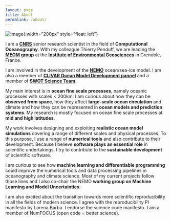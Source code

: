 ```yaml
---
layout: page
title: About
permalink: /about/
---
```


![image]({{site.baseurl}}/img/avatar-round.png "Avatar of J. Le Sommer"){:width="200px" style="float: left"}


I am a **[CNRS](http://www.cnrs.fr/)** senior research scientist in the field of **Computational Oceanography**. With my colleague Thierry Penduff, we are leading the **[MEOM group](http://meom-group.github.io/)** at the **[Institute of Environmental Geosciences](https://www.ige-grenoble.fr)** in Grenoble, France. 

I am involved in the development of the **[NEMO](http://www.nemo-ocean.eu/)**  ocean/sea-ice model. I am also a member of **[CLIVAR Ocean Model Development pannel](http://www.clivar.org/clivar-panels/omdp)** and a member of **[SWOT Science Team](https://swot.jpl.nasa.gov/science/sdt/)**.

My main interest is in **ocean fine scale processes**, namely oceanic processes with scales < 200km. I am curious about how they can be **observed from space**, how they affect **large-scale ocean circulation** and climate and how they can be represented in **ocean models and prediction systems**. My research is mostly focused on ocean fine scale processes at **mid and high latitudes**.

My work involves designing and exploiting **realistic ocean model simulations** covering a range of different scales and physical processes. To this purpose, I use a range of **numerical tools** and also contribute to their development. Because I believe **software plays an essential role** in  scientific undertakings, I try to contribute to the **sustainable development** of scientific software.

I am curious to see how **machine learning and differentiable programming** could improve the numerical tools and data processing pipelines in oceanography and climate science. Most of my current projects follow those lines and I also co-chair the NEMO **working group on Machine Learning and Model Uncertainties**.

I am also excited about the transition towards more scientific reproducibility in all the fields of modern science. I agree with the reproducibility PI manifesto by Lorena Barba. I endorse the science code manifesto. I am a member of NumFOCUS (open code = better science).
